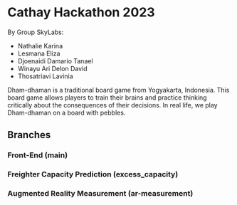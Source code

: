 # Cathay Hackathon 2023
By Group SkyLabs:
- Nathalie Karina
- Lesmana Eliza
- Djoenaidi Damario Tanael
- Winayu Ari Delon David
- Thosatriavi Lavinia

Dham-dhaman is a traditional board game from Yogyakarta, Indonesia. This board game allows players to train their brains and practice thinking critically about the consequences of their decisions. In real life, we play Dham-dhaman on a board with pebbles. 

## Branches
### Front-End (main)

### Freighter Capacity Prediction (excess_capacity)

### Augmented Reality Measurement (ar-measurement)